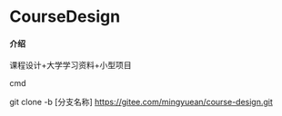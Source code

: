 # CourseDesign

#### 介绍

课程设计+大学学习资料+小型项目

cmd

git clone -b [分支名称] https://gitee.com/mingyuean/course-design.git